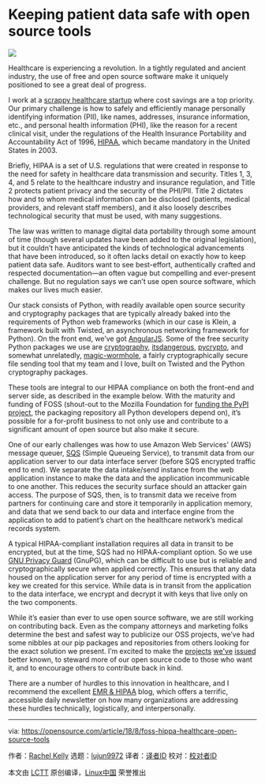 Keeping patient data safe with open source tools
======

![](https://opensource.com/sites/default/files/styles/image-full-size/public/lead-images/health_heartbeat.png?itok=P-GXea-p)

Healthcare is experiencing a revolution. In a tightly regulated and ancient industry, the use of free and open source software make it uniquely positioned to see a great deal of progress.

I work at a [scrappy healthcare startup][1] where cost savings are a top priority. Our primary challenge is how to safely and efficiently manage personally identifying information (PII), like names, addresses, insurance information, etc., and personal health information (PHI), like the reason for a recent clinical visit, under the regulations of the Health Insurance Portability and Accountability Act of 1996, [HIPAA][2], which became mandatory in the United States in 2003.

Briefly, HIPAA is a set of U.S. regulations that were created in response to the need for safety in healthcare data transmission and security. Titles 1, 3, 4, and 5 relate to the healthcare industry and insurance regulation, and Title 2 protects patient privacy and the security of the PHI/PII. Title 2 dictates how and to whom medical information can be disclosed (patients, medical providers, and relevant staff members), and it also loosely describes technological security that must be used, with many suggestions.

The law was written to manage digital data portability through some amount of time (though several updates have been added to the original legislation), but it couldn’t have anticipated the kinds of technological advancements that have been introduced, so it often lacks detail on exactly how to keep patient data safe. Auditors want to see best-effort, authentically crafted and respected documentation—an often vague but compelling and ever-present challenge. But no regulation says we can’t use open source software, which makes our lives much easier.

Our stack consists of Python, with readily available open source security and cryptography packages that are typically already baked into the requirements of Python web frameworks (which in our case is Klein, a framework built with Twisted, an asynchronous networking framework for Python). On the front end, we’ve got [AngularJS][3]. Some of the free security Python packages we use are [cryptography][4], [itsdangerous][5], [pycrypto][6], and somewhat unrelatedly, [magic-wormhole][7], a fairly cryptographically secure file sending tool that my team and I love, built on Twisted and the Python cryptography packages.

These tools are integral to our HIPAA compliance on both the front-end and server side, as described in the example below. With the maturity and funding of FOSS (shout-out to the Mozilla Foundation for [funding the PyPI project][8], the packaging repository all Python developers depend on), it’s possible for a for-profit business to not only use and contribute to a significant amount of open source but also make it secure.

One of our early challenges was how to use Amazon Web Services' (AWS) message queuer, [SQS][9] (Simple Queueing Service), to transmit data from our application server to our data interface server (before SQS encrypted traffic end to end). We separate the data intake/send instance from the web application instance to make the data and the application incommunicable to one another. This reduces the security surface should an attacker gain access. The purpose of SQS, then, is to transmit data we receive from partners for continuing care and store it temporarily in application memory, and data that we send back to our data and interface engine from the application to add to patient’s chart on the healthcare network’s medical records system.

A typical HIPAA-compliant installation requires all data in transit to be encrypted, but at the time, SQS had no HIPAA-compliant option. So we use [GNU Privacy Guard][10] (GnuPG), which can be difficult to use but is reliable and cryptographically secure when applied correctly. This ensures that any data housed on the application server for any period of time is encrypted with a key we created for this service. While data is in transit from the application to the data interface, we encrypt and decrypt it with keys that live only on the two components.

While it’s easier than ever to use open source software, we are still working on contributing back. Even as the company attorneys and marketing folks determine the best and safest way to publicize our OSS projects, we’ve had some nibbles at our pip packages and repositories from others looking for the exact solution we present. I’m excited to make the [projects][11] [we've][12] [issued][13] better known, to steward more of our open source code to those who want it, and to encourage others to contribute back in kind.

There are a number of hurdles to this innovation in healthcare, and I recommend the excellent [EMR & HIPAA][14] blog, which offers a terrific, accessible daily newsletter on how many organizations are addressing these hurdles technically, logistically, and interpersonally.

--------------------------------------------------------------------------------

via: https://opensource.com/article/18/8/foss-hippa-healthcare-open-source-tools

作者：[Rachel Kelly][a]
选题：[lujun9972](https://github.com/lujun9972)
译者：[译者ID](https://github.com/译者ID)
校对：[校对者ID](https://github.com/校对者ID)

本文由 [LCTT](https://github.com/LCTT/TranslateProject) 原创编译，[Linux中国](https://linux.cn/) 荣誉推出

[a]:https://opensource.com/users/rachelkelly
[1]:http://bright.md/
[2]:https://www.hhs.gov/hipaa/for-individuals/guidance-materials-for-consumers/index.html
[3]:https://angularjs.org/
[4]:https://pypi.org/project/cryptography/
[5]:https://pypi.org/project/itsdangerous/
[6]:https://pypi.org/project/pycrypto/
[7]:https://github.com/warner/magic-wormhole
[8]:http://pyfound.blogspot.com/2017/11/the-psf-awarded-moss-grant-pypi.html
[9]:https://aws.amazon.com/sqs/
[10]:https://gnupg.org/
[11]:https://github.com/Brightmd/txk8s
[12]:https://github.com/Brightmd/hoursofoperation
[13]:https://github.com/Brightmd/yamlschema
[14]:https://www.emrandhipaa.com/
